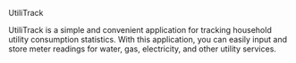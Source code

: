 UtiliTrack

UtiliTrack is a simple and convenient application for tracking household utility consumption statistics. With this application, you can easily input and store meter readings for water, gas, electricity, and other utility services.
